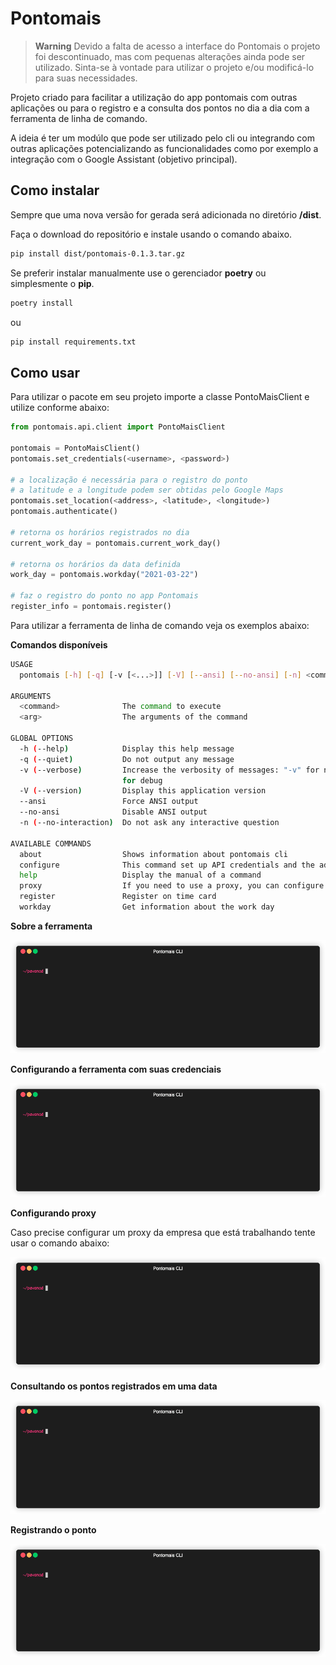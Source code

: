 # Pontomais

> **Warning**
> Devido a falta de acesso a interface do Pontomais o projeto foi descontinuado, mas com pequenas alterações ainda pode ser utilizado.
> Sinta-se à vontade para utilizar o projeto e/ou modificá-lo para suas necessidades.

Projeto criado para facilitar a utilização do app pontomais com outras aplicações ou para o registro e a consulta dos pontos no dia a dia com a ferramenta de linha de comando.

A ideia é ter um modúlo que pode ser utilizado pelo cli ou integrando com outras aplicações potencializando as funcionalidades como por exemplo a integração com o Google Assistant (objetivo principal). 

## Como instalar

Sempre que uma nova versão for gerada será adicionada no diretório **/dist**.

Faça o download do repositório e instale usando o comando abaixo.

```bash
pip install dist/pontomais-0.1.3.tar.gz
```

Se preferir instalar manualmente use o gerenciador **poetry** ou simplesmente o **pip**.

```bash
poetry install
```
ou
```bash
pip install requirements.txt
```

## Como usar

Para utilizar o pacote em seu projeto importe a classe PontoMaisClient e utilize conforme abaixo:

```python
from pontomais.api.client import PontoMaisClient

pontomais = PontoMaisClient()
pontomais.set_credentials(<username>, <password>)

# a localização é necessária para o registro do ponto
# a latitude e a longitude podem ser obtidas pelo Google Maps
pontomais.set_location(<address>, <latitude>, <longitude>)
pontomais.authenticate()

# retorna os horários registrados no dia
current_work_day = pontomais.current_work_day()

# retorna os horários da data definida
work_day = pontomais.workday("2021-03-22")

# faz o registro do ponto no app Pontomais
register_info = pontomais.register()
```

Para utilizar a ferramenta de linha de comando veja os exemplos abaixo:

**Comandos disponíveis**

```bash
USAGE
  pontomais [-h] [-q] [-v [<...>]] [-V] [--ansi] [--no-ansi] [-n] <command> [<arg1>] ... [<argN>]

ARGUMENTS
  <command>              The command to execute
  <arg>                  The arguments of the command

GLOBAL OPTIONS
  -h (--help)            Display this help message
  -q (--quiet)           Do not output any message
  -v (--verbose)         Increase the verbosity of messages: "-v" for normal output, "-vv" for more verbose output and "-vvv"
                         for debug
  -V (--version)         Display this application version
  --ansi                 Force ANSI output
  --no-ansi              Disable ANSI output
  -n (--no-interaction)  Do not ask any interactive question

AVAILABLE COMMANDS
  about                  Shows information about pontomais cli
  configure              This command set up API credentials and the address used in the pontomais
  help                   Display the manual of a command
  proxy                  If you need to use a proxy, you can configure using this command
  register               Register on time card
  workday                Get information about the work day
```

**Sobre a ferramenta**

![](images/about.gif)

**Configurando a ferramenta com suas credenciais**

![](images/configure.gif)

**Configurando proxy**

Caso precise configurar um proxy da empresa que está trabalhando tente usar o comando abaixo:

![](images/proxy.gif)

**Consultando os pontos registrados em uma data**

![](images/workday.gif)

**Registrando o ponto**

![](images/register.gif)
